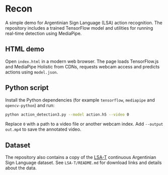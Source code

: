 # Recon

A simple demo for Argentinian Sign Language (LSA) action recognition. The repository includes a trained TensorFlow model and utilities for running real-time detection using MediaPipe.

## HTML demo

Open `index.html` in a modern web browser. The page loads TensorFlow.js and MediaPipe Holistic from CDNs, requests webcam access and predicts actions using `model.json`.

## Python script

Install the Python dependencies (for example `tensorflow`, `mediapipe` and `opencv-python`) and run:

```bash
python action_detection3.py --model action.h5 --video 0
```

Replace `0` with a path to a video file or another webcam index. Add `--output out.mp4` to save the annotated video.

## Dataset

The repository also contains a copy of the [LSA-T](LSA-T) continuous Argentinian Sign Language dataset. See `LSA-T/README.md` for download links and details about the data.

